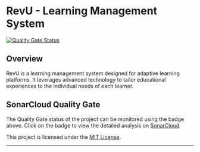# RevU - Learning Management System

[![Quality Gate Status](https://sonarcloud.io/api/project_badges/measure?project=Fkhrayef_RevU&metric=alert_status)](https://sonarcloud.io/summary/new_code?id=Fkhrayef_RevU)

## Overview

RevU is a learning management system designed for adaptive learning platforms. It leverages advanced technology to tailor educational experiences to the individual needs of each learner.

## SonarCloud Quality Gate

The Quality Gate status of the project can be monitored using the badge above. Click on the badge to view the detailed analysis on [SonarCloud](https://sonarcloud.io/summary/new_code?id=Fkhrayef_RevU).



This project is licensed under the [MIT License](LICENSE).

---
